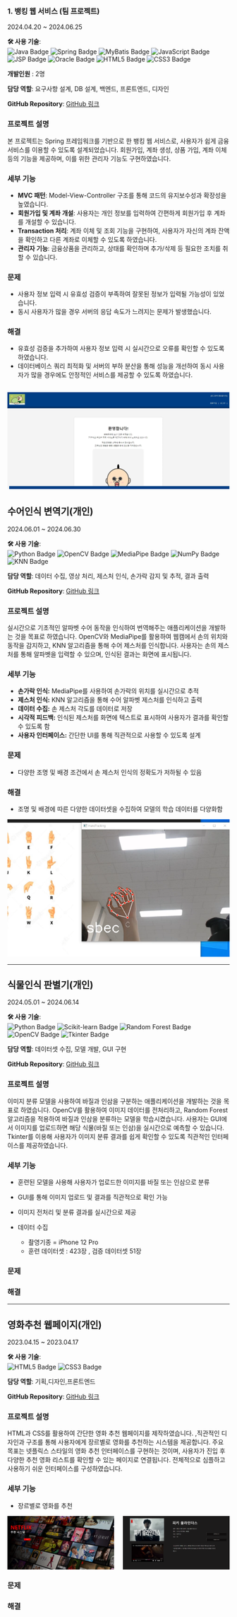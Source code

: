 

### 1. 뱅킹 웹 서비스 (팀 프로젝트) 
2024.04.20 ~ 2024.06.25

**🛠 사용 기술**:  
![Java Badge](https://img.shields.io/badge/Java-%23ED8B00.svg?style=flat-square&logo=openjdk&logoColor=white) 
![Spring Badge](https://img.shields.io/badge/Spring-%236DB33F.svg?style=flat-square&logo=spring&logoColor=white) 
![MyBatis Badge](https://img.shields.io/badge/MyBatis-%23ED8B00.svg?style=flat-square&logo=MyBatis&logoColor=white) 
![JavaScript Badge](https://img.shields.io/badge/JavaScript-%23F7DF1E.svg?style=flat-square&logo=javascript&logoColor=black) 
![JSP Badge](https://img.shields.io/badge/JSP-%230769AD.svg?style=flat-square&logoColor=white) 
![Oracle Badge](https://img.shields.io/badge/OracleDB-%23F80000.svg?style=flat-square&logo=oracle&logoColor=white) 
![HTML5 Badge](https://img.shields.io/badge/HTML5-%23E34F26.svg?style=flat-square&logo=html5&logoColor=white) 
![CSS3 Badge](https://img.shields.io/badge/CSS3-%231572B6.svg?style=flat-square&logo=css3&logoColor=white)


**개발인원** : 2명  

**담당 역할**: 요구사항 설계, DB 설계, 백엔드, 프론트엔드, 디자인  

**GitHub Repository**: [GitHub 링크](https://github.com/jjy1006/bankweb)

### 프로젝트 설명
본 프로젝트는 Spring 프레임워크를 기반으로 한 뱅킹 웹 서비스로, 사용자가 쉽게 금융 서비스를 이용할 수 있도록 설계되었습니다. 회원가입, 계좌 생성, 상품 가입, 계좌 이체 등의 기능을 제공하며, 이를 위한 관리자 기능도 구현하였습니다.  

### 세부 기능
- **MVC 패턴**: Model-View-Controller 구조를 통해 코드의 유지보수성과 확장성을 높였습니다.
- **회원가입 및 계좌 개설**: 사용자는 개인 정보를 입력하여 간편하게 회원가입 후 계좌를 개설할 수 있습니다.
- **Transaction 처리**: 계좌 이체 및 조회 기능을 구현하여, 사용자가 자신의 계좌 잔액을 확인하고 다른 계좌로 이체할 수 있도록 하였습니다.
- **관리자 기능**: 금융상품을 관리하고, 상태를 확인하며 추가/삭제 등 필요한 조치를 취할 수 있습니다.
  
### 문제
- 사용자 정보 입력 시 유효성 검증이 부족하여 잘못된 정보가 입력될 가능성이 있었습니다.
- 동시 사용자가 많을 경우 서버의 응답 속도가 느려지는 문제가 발생했습니다.

### 해결
- 유효성 검증을 추가하여 사용자 정보 입력 시 실시간으로 오류를 확인할 수 있도록 하였습니다.
- 데이터베이스 쿼리 최적화 및 서버의 부하 분산을 통해 성능을 개선하여 동시 사용자가 많을 경우에도 안정적인 서비스를 제공할 수 있도록 하였습니다.

![이미지](https://github.com/jjy1006/bankweb/blob/main/%EB%B1%85%ED%82%B9%20%EB%A9%94%EC%9D%B8%ED%99%94%EB%A9%B4.png)
---

## 수어인식 변역기(개인)  
2024.06.01 ~ 2024.06.30

**🛠 사용 기술**:  
![Python Badge](https://img.shields.io/badge/Python-%2314354C.svg?style=flat-square&logo=python&logoColor=white) ![OpenCV Badge](https://img.shields.io/badge/OpenCV-%235C3EE8.svg?style=flat-square&logo=opencv&logoColor=white) ![MediaPipe Badge](https://img.shields.io/badge/MediaPipe-%23FF3D00.svg?style=flat-square&logo=google&logoColor=white) ![NumPy Badge](https://img.shields.io/badge/NumPy-%23013243.svg?style=flat-square&logo=numpy&logoColor=white) ![KNN Badge](https://img.shields.io/badge/KNN-%234C8C4A.svg?style=flat-square&logoColor=white)

**담당 역할**: 데이터 수집, 영상 처리, 제스처 인식, 손가락 감지 및 추적, 결과 출력 

**GitHub Repository**: [GitHub 링크](https://github.com/jjy1006/sign)

### 프로젝트 설명
실시간으로 기초적인 알파벳 수어 동작을 인식하여 번역해주는 애플리케이션을 개발하는 것을 목표로 하였습니다. OpenCV와 MediaPipe를 활용하여 웹캠에서 손의 위치와 동작을 감지하고, KNN 알고리즘을 통해 수어 제스처를 인식합니다. 사용자는 손의 제스처를 통해 알파벳을 입력할 수 있으며, 인식된 결과는 화면에 표시됩니다.

### 세부 기능
- **손가락 인식:** MediaPipe를 사용하여 손가락의 위치를 실시간으로 추적
- **제스처 인식:** KNN 알고리즘을 통해 수어 알파벳 제스처를 인식하고 출력
- **데이터 수집:** 손 제스처 각도를 데이터로 저장
- **시각적 피드백:** 인식된 제스처를 화면에 텍스트로 표시하여 사용자가 결과를 확인할 수 있도록 함
- **사용자 인터페이스:** 간단한 UI를 통해 직관적으로 사용할 수 있도록 설계

### 문제
- 다양한 조명 및 배경 조건에서 손 제스처 인식의 정확도가 저하될 수 있음


### 해결
- 조명 및 배경에 따른 다양한 데이터셋을 수집하여 모델의 학습 데이터를 다양화함

![이미지](https://github.com/jjy1006/sign/blob/master/sign_project.png)

---

## 식물인식 판별기(개인)
2024.05.01 ~ 2024.06.14


**🛠 사용 기술**:  
![Python Badge](https://img.shields.io/badge/Python-%2314354C.svg?style=flat-square&logo=python&logoColor=white) 
![Scikit-learn Badge](https://img.shields.io/badge/Scikit--learn-%23F7931E.svg?style=flat-square&logo=scikit-learn&logoColor=white) 
![Random Forest Badge](https://img.shields.io/badge/Random_Forest-%2366CCFF.svg?style=flat-square&logoColor=white) 
![OpenCV Badge](https://img.shields.io/badge/OpenCV-%235C3EE8.svg?style=flat-square&logo=opencv&logoColor=white) 
![Tkinter Badge](https://img.shields.io/badge/Tkinter-%23FF6347.svg?style=flat-square&logo=python&logoColor=white) 


**담당 역할**:  데이터셋 수집, 모델 개발, GUI 구현 

**GitHub Repository**: [GitHub 링크](https://github.com/jjy1006/Basil)



### 프로젝트 설명
이미지 분류 모델을 사용하여 바질과 인삼을 구분하는 애플리케이션을 개발하는 것을 목표로 하였습니다. OpenCV를 활용하여 이미지 데이터를 전처리하고, Random Forest 알고리즘을 적용하여 바질과 인삼을 분류하는 모델을 학습시켰습니다. 사용자는 GUI에서 이미지를 업로드하면 해당 식물(바질 또는 인삼)을 실시간으로 예측할 수 있습니다. Tkinter를 이용해 사용자가 이미지 분류 결과를 쉽게 확인할 수 있도록 직관적인 인터페이스를 제공하였습니다.


### 세부 기능
- 훈련된 모델을 사용해 사용자가 업로드한 이미지를 바질 또는 인삼으로 분류
- GUI를 통해 이미지 업로드 및 결과를 직관적으로 확인 가능
- 이미지 전처리 및 분류 결과를 실시간으로 제공

- 데이터 수집
  - 촬영기종 = iPhone 12 Pro
  - 훈련 데이터셋 : 423장 , 검증 데이터셋 51장


### 문제


### 해결


---
## 영화추천 웹페이지(개인)
2023.04.15 ~ 2023.04.17


**🛠 사용 기술**:  
![HTML5 Badge](https://img.shields.io/badge/HTML5-%23E34F26.svg?style=flat-square&logo=html5&logoColor=white) 
![CSS3 Badge](https://img.shields.io/badge/CSS3-%231572B6.svg?style=flat-square&logo=css3&logoColor=white)


**담당 역할**:  기획,디자인,프론트엔드 

**GitHub Repository**: [GitHub 링크](https://github.com/jjy1006/netflix)



### 프로젝트 설명
HTML과 CSS를 활용하여 간단한 영화 추천 웹페이지를 제작하였습니다. ,직관적인 디자인과 구조를 통해 사용자에게 장르별로 영화를 추천하는 시스템을 제공합니다. 주요 목표는 넷플릭스 스타일의 영화 추천 인터페이스를 구현하는 것이며, 사용자가 진입 후 다양한 추천 영화 리스트를 확인할 수 있는 페이지로 연결됩니다. 전체적으로 심플하고 사용하기 쉬운 인터페이스를 구성하였습니다.

### 세부 기능
- 장르별로 영화를 추천
<div style="display: flex; justify-content: space-between;">
  <img src="https://github.com/jjy1006/netflix/raw/master/mainpage.png" alt="Main Page" style="width: 48%; height: auto;">
  <img src="https://github.com/jjy1006/netflix/raw/master/crime_page%202024-09-27%20191343.png" alt="Crime Page" style="width: 48%; height: auto;">
</div>

### 문제


### 해결





